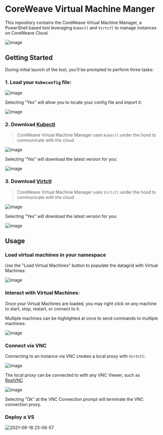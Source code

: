 # CoreWeave Virtual Machine Manger

This repository contains the CoreWeave Virtual Machine Manager, a PowerShell based tool leveraging `Kubectl` and `Virtctl` to manage instances on CoreWeave Cloud.

![image](https://user-images.githubusercontent.com/80500072/123692715-2620b780-d825-11eb-9720-243e1a59bb9a.png)

## Getting Started

During initial launch of the tool, you'll be prompted to perform three tasks: 

### 1. Load your `Kubeconfig` file:

![image](https://user-images.githubusercontent.com/80500072/123693260-d7275200-d825-11eb-95fd-05067f305ed6.png)

Selecting "Yes" will allow you to locate your config file and import it:

![image](https://user-images.githubusercontent.com/80500072/123693398-fd4cf200-d825-11eb-9f97-5e443926ae53.png)

### 2. Download [Kubectl](https://kubernetes.io/docs/tasks/tools/install-kubectl-windows)

>CoreWeave Virtual Machine Manager uses `Kubectl` under the hood to communicate with the cloud

![image](https://user-images.githubusercontent.com/80500072/123693465-18b7fd00-d826-11eb-9b27-3dcc86a7a70f.png)

Selecting "Yes" will download the latest version for you: 

![image](https://user-images.githubusercontent.com/80500072/123693825-90862780-d826-11eb-9a53-78f3efd25a0d.png)

### 3. Download [Virtctl](https://github.com/kubevirt/kubevirt/releases)

>CoreWeave Virtual Machine Manager uses `Virtctl` under the hood to communicate with the cloud

![image](https://user-images.githubusercontent.com/80500072/123693901-a3006100-d826-11eb-87ec-edf892203bfe.png)

Selecting "Yes" will download the latest version for you: 

![image](https://user-images.githubusercontent.com/80500072/123694113-e3f87580-d826-11eb-91f1-a6c62d885b7d.png)

## Usage

### Load virtual machines in your namespace

Use the "Load Virtual Machines" button to populate the datagrid with Virtual Machines: 

![image](https://user-images.githubusercontent.com/80500072/123694846-d8597e80-d827-11eb-9546-47c46b8ffa45.png)

### Interact with Virtual Machines:

Once your Virtual Machines are loaded, you may right click on any machine to start, stop, restart, or connect to it. 

Multiple machines can be highlighted at once to send commands to multiple machines: 

![image](https://user-images.githubusercontent.com/80500072/123695435-8a914600-d828-11eb-99b3-ee8e7474708c.png)

### Connect via VNC

Connecting to an instance via VNC creates a local proxy with `Virtctl`:

![image](https://user-images.githubusercontent.com/80500072/123695927-29b63d80-d829-11eb-9063-338b065f5c64.png)

The local proxy can be connected to with any VNC Viewer, such as [RealVNC](https://www.realvnc.com/en/connect/download/viewer/)

![image](https://user-images.githubusercontent.com/80500072/123696148-6b46e880-d829-11eb-91a4-f1b15f5efe97.png)

Selecting "Ok" at the VNC Connection prompt will terminate the VNC connection proxy.

### Deploy a VS

![2021-09-18 23-06-57](https://user-images.githubusercontent.com/80500072/133914588-f9b76069-271f-4be8-b49e-a0b10ccb7cc7.gif)


